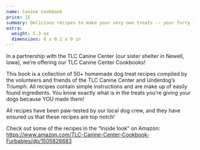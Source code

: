 ```yaml
---
name: Canine Cookbook
price: 15
summary: Delicious recipes to make your very own treats -- your furry friend will love these!
extra:
  weight: 5.3 oz
  dimensions: 6 x 0.2 x 9 in
---
```


In a partnership with the TLC Canine Center (our sister shelter in Newell, Iowa), we’re offering our TLC Canine Center Cookbooks!

This book is a collection of 50+ homemade dog treat recipes compiled by the volunteers and friends of the TLC Canine Center and Underdog’s Triumph. All recipes contain simple instructions and are make up of easily found ingredients. You know exactly what is in the treats you’re giving your dogs because YOU made them!

All recipes have been paw-tested by our local dog crew, and they have ensured us that these recipes are top notch!

Check out some of the recipes in the “Inside look” on Amazon: https://www.amazon.com/TLC-Canine-Center-Cookbook-Furbabies/dp/1505826683